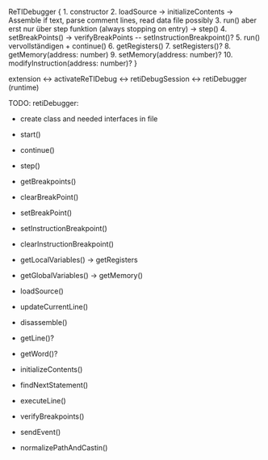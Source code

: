 ReTIDebugger {
    1. constructor
    2. loadSource
    -> initializeContents -> Assemble if text, parse comment lines, read data file possibly
    3. run() aber erst nur über step funktion (always stopping on entry)
    -> step()
    4. setBreakPoints()
    -> verifyBreakPoints
    -- setInstructionBreakpoint()?
    5. run() vervollständigen + continue()
    6. getRegisters()
    7. setRegisters()?
    8. getMemory(address: number)
    9. setMemory(address: number)?
    10. modifyInstruction(address: number)?
}

































extension <-> activateReTIDebug <-> retiDebugSession <-> retiDebugger (runtime)

TODO:
retiDebugger:
- create class and needed interfaces in file
- start()
- continue()
- step()
- getBreakpoints()
- clearBreakPoint()
- setBreakPoint()
- setInstructionBreakpoint()
- clearInstructionBreakpoint()
- getLocalVariables() -> getRegisters
- getGlobalVariables() -> getMemory()

- loadSource()
- updateCurrentLine()

- disassemble()
- getLine()?
- getWord()?
- initializeContents()
- findNextStatement()
- executeLine()
- verifyBreakpoints()

- sendEvent()
- normalizePathAndCastin()

